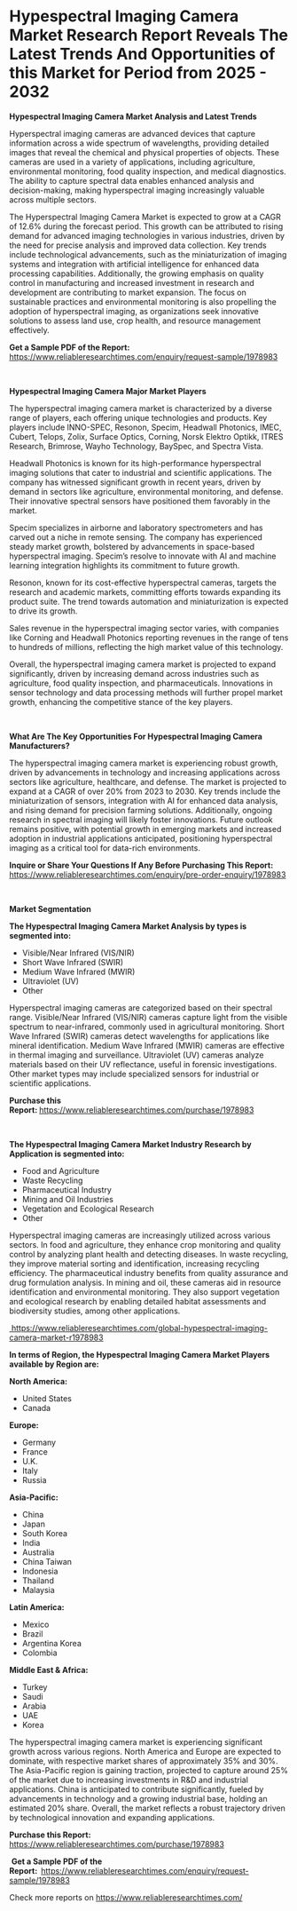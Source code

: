 <p><h1>Hypespectral Imaging Camera Market Research Report Reveals The Latest Trends And Opportunities of this Market for Period from 2025 - 2032</h1></p><p><strong>Hypespectral Imaging Camera Market Analysis and Latest Trends</strong></p>
<p><p>Hyperspectral imaging cameras are advanced devices that capture information across a wide spectrum of wavelengths, providing detailed images that reveal the chemical and physical properties of objects. These cameras are used in a variety of applications, including agriculture, environmental monitoring, food quality inspection, and medical diagnostics. The ability to capture spectral data enables enhanced analysis and decision-making, making hyperspectral imaging increasingly valuable across multiple sectors.</p><p>The Hyperspectral Imaging Camera Market is expected to grow at a CAGR of 12.6% during the forecast period. This growth can be attributed to rising demand for advanced imaging technologies in various industries, driven by the need for precise analysis and improved data collection. Key trends include technological advancements, such as the miniaturization of imaging systems and integration with artificial intelligence for enhanced data processing capabilities. Additionally, the growing emphasis on quality control in manufacturing and increased investment in research and development are contributing to market expansion. The focus on sustainable practices and environmental monitoring is also propelling the adoption of hyperspectral imaging, as organizations seek innovative solutions to assess land use, crop health, and resource management effectively.</p></p>
<p><strong>Get a Sample PDF of the Report:&nbsp;</strong> <a href="https://www.reliableresearchtimes.com/enquiry/request-sample/1978983?utm_campaign=1581&utm_medium=2&utm_source=Github&utm_content=ia&utm_term=28032025&utm_id=hypespectral-imaging-camera">https://www.reliableresearchtimes.com/enquiry/request-sample/1978983</a></p>
<p>&nbsp;</p>
<p><strong>Hypespectral Imaging Camera Major Market Players</strong></p>
<p><p>The hyperspectral imaging camera market is characterized by a diverse range of players, each offering unique technologies and products. Key players include INNO-SPEC, Resonon, Specim, Headwall Photonics, IMEC, Cubert, Telops, Zolix, Surface Optics, Corning, Norsk Elektro Optikk, ITRES Research, Brimrose, Wayho Technology, BaySpec, and Spectra Vista.</p><p>Headwall Photonics is known for its high-performance hyperspectral imaging solutions that cater to industrial and scientific applications. The company has witnessed significant growth in recent years, driven by demand in sectors like agriculture, environmental monitoring, and defense. Their innovative spectral sensors have positioned them favorably in the market.</p><p>Specim specializes in airborne and laboratory spectrometers and has carved out a niche in remote sensing. The company has experienced steady market growth, bolstered by advancements in space-based hyperspectral imaging. Specim’s resolve to innovate with AI and machine learning integration highlights its commitment to future growth.</p><p>Resonon, known for its cost-effective hyperspectral cameras, targets the research and academic markets, committing efforts towards expanding its product suite. The trend towards automation and miniaturization is expected to drive its growth.</p><p>Sales revenue in the hyperspectral imaging sector varies, with companies like Corning and Headwall Photonics reporting revenues in the range of tens to hundreds of millions, reflecting the high market value of this technology.</p><p>Overall, the hyperspectral imaging camera market is projected to expand significantly, driven by increasing demand across industries such as agriculture, food quality inspection, and pharmaceuticals. Innovations in sensor technology and data processing methods will further propel market growth, enhancing the competitive stance of the key players.</p></p>
<p>&nbsp;</p>
<p><strong>What Are The Key Opportunities For Hypespectral Imaging Camera Manufacturers?</strong></p>
<p><p>The hyperspectral imaging camera market is experiencing robust growth, driven by advancements in technology and increasing applications across sectors like agriculture, healthcare, and defense. The market is projected to expand at a CAGR of over 20% from 2023 to 2030. Key trends include the miniaturization of sensors, integration with AI for enhanced data analysis, and rising demand for precision farming solutions. Additionally, ongoing research in spectral imaging will likely foster innovations. Future outlook remains positive, with potential growth in emerging markets and increased adoption in industrial applications anticipated, positioning hyperspectral imaging as a critical tool for data-rich environments.</p></p>
<p><strong>Inquire or Share Your Questions If Any Before Purchasing This Report:</strong> <a href="https://www.reliableresearchtimes.com/enquiry/pre-order-enquiry/1978983?utm_campaign=1581&utm_medium=2&utm_source=Github&utm_content=ia&utm_term=28032025&utm_id=hypespectral-imaging-camera">https://www.reliableresearchtimes.com/enquiry/pre-order-enquiry/1978983</a></p>
<p>&nbsp;</p>
<p><strong>Market Segmentation</strong></p>
<p><strong>The Hypespectral Imaging Camera Market Analysis by types is segmented into:</strong></p>
<p><ul><li>Visible/Near Infrared (VIS/NIR)</li><li>Short Wave Infrared (SWIR)</li><li>Medium Wave Infrared (MWIR)</li><li>Ultraviolet (UV)</li><li>Other</li></ul></p>
<p><p>Hyperspectral imaging cameras are categorized based on their spectral range. Visible/Near Infrared (VIS/NIR) cameras capture light from the visible spectrum to near-infrared, commonly used in agricultural monitoring. Short Wave Infrared (SWIR) cameras detect wavelengths for applications like mineral identification. Medium Wave Infrared (MWIR) cameras are effective in thermal imaging and surveillance. Ultraviolet (UV) cameras analyze materials based on their UV reflectance, useful in forensic investigations. Other market types may include specialized sensors for industrial or scientific applications.</p></p>
<p><strong>Purchase this Report:&nbsp;</strong><a href="https://www.reliableresearchtimes.com/purchase/1978983?utm_campaign=1581&utm_medium=2&utm_source=Github&utm_content=ia&utm_term=28032025&utm_id=hypespectral-imaging-camera">https://www.reliableresearchtimes.com/purchase/1978983</a></p>
<p>&nbsp;</p>
<p><strong>The Hypespectral Imaging Camera Market Industry Research by Application is segmented into:</strong></p>
<p><ul><li>Food and Agriculture</li><li>Waste Recycling</li><li>Pharmaceutical Industry</li><li>Mining and Oil Industries</li><li>Vegetation and Ecological Research</li><li>Other</li></ul></p>
<p><p>Hyperspectral imaging cameras are increasingly utilized across various sectors. In food and agriculture, they enhance crop monitoring and quality control by analyzing plant health and detecting diseases. In waste recycling, they improve material sorting and identification, increasing recycling efficiency. The pharmaceutical industry benefits from quality assurance and drug formulation analysis. In mining and oil, these cameras aid in resource identification and environmental monitoring. They also support vegetation and ecological research by enabling detailed habitat assessments and biodiversity studies, among other applications.</p></p>
<p><a href="https://www.reliableresearchtimes.com/global-hypespectral-imaging-camera-market-r1978983?utm_campaign=1581&utm_medium=2&utm_source=Github&utm_content=ia&utm_term=28032025&utm_id=hypespectral-imaging-camera">&nbsp;https://www.reliableresearchtimes.com/global-hypespectral-imaging-camera-market-r1978983</a></p>
<p><strong>In terms of Region, the Hypespectral Imaging Camera Market Players available by Region are:</strong></p>
<p>
    <p> <strong> North America: </strong>
        <ul>
            <li>United States</li>
            <li>Canada</li>
        </ul>
        </p> 
    <p> <strong> Europe: </strong>
        <ul>
            <li>Germany</li>
            <li>France</li>
            <li>U.K.</li>
            <li>Italy</li>
            <li>Russia</li>
        </ul>
        </p> 
    <p> <strong> Asia-Pacific: </strong>
        <ul>
            <li>China</li>
            <li>Japan</li>
            <li>South Korea</li>
            <li>India</li>
            <li>Australia</li>
            <li>China Taiwan</li>
            <li>Indonesia</li>
            <li>Thailand</li>
            <li>Malaysia</li>
        </ul>
        </p> 
    <p> <strong> Latin America: </strong>
        <ul>
            <li>Mexico</li>
            <li>Brazil</li>
            <li>Argentina Korea</li>
            <li>Colombia</li>
        </ul>
        </p> 
    <p> <strong> Middle East & Africa: </strong>
        <ul>
            <li>Turkey</li>
            <li>Saudi</li>
            <li>Arabia</li>
            <li>UAE</li>
            <li>Korea</li>
        </ul>
    </p>
    </p>
<p><p>The hyperspectral imaging camera market is experiencing significant growth across various regions. North America and Europe are expected to dominate, with respective market shares of approximately 35% and 30%. The Asia-Pacific region is gaining traction, projected to capture around 25% of the market due to increasing investments in R&D and industrial applications. China is anticipated to contribute significantly, fueled by advancements in technology and a growing industrial base, holding an estimated 20% share. Overall, the market reflects a robust trajectory driven by technological innovation and expanding applications.</p></p>
<p><strong>Purchase this Report: </strong><a href="https://www.reliableresearchtimes.com/purchase/1978983?utm_campaign=1581&utm_medium=2&utm_source=Github&utm_content=ia&utm_term=28032025&utm_id=hypespectral-imaging-camera">https://www.reliableresearchtimes.com/purchase/1978983</a></p>
<p>&nbsp;<strong>Get a Sample PDF of the Report:&nbsp;&nbsp;</strong><a href="https://www.reliableresearchtimes.com/enquiry/request-sample/1978983?utm_campaign=1581&utm_medium=2&utm_source=Github&utm_content=ia&utm_term=28032025&utm_id=hypespectral-imaging-camera">https://www.reliableresearchtimes.com/enquiry/request-sample/1978983</a></p>
<p><strong></strong></p>
<p>Check more reports on <a href="https://www.reliableresearchtimes.com/?utm_campaign=1581&utm_medium=2&utm_source=Github&utm_content=ia&utm_term=28032025&utm_id=hypespectral-imaging-camera">https://www.reliableresearchtimes.com/</a></p>